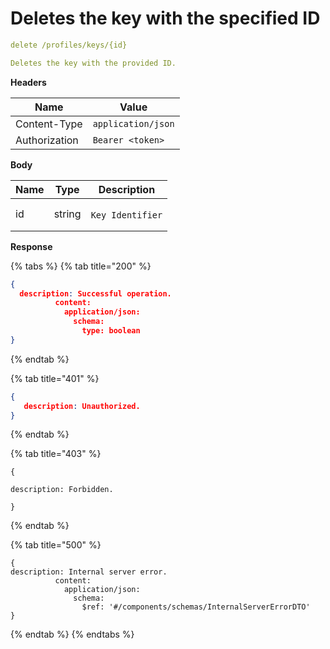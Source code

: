 # Deletes the key with the specified ID

```yaml
delete /profiles/keys/{id}
```

```yaml
Deletes the key with the provided ID.
```

**Headers**

| Name          | Value              |
| ------------- | ------------------ |
| Content-Type  | `application/json` |
| Authorization | `Bearer <token>`   |

**Body**

<table><thead><tr><th>Name</th><th>Type</th><th>Description</th></tr></thead><tbody><tr><td>id</td><td>string</td><td><p></p><pre class="language-yaml"><code class="lang-yaml">Key Identifier
</code></pre></td></tr></tbody></table>

**Response**

{% tabs %}
{% tab title="200" %}
```json
{
  description: Successful operation.
          content:
            application/json:
              schema:
                type: boolean
}
```
{% endtab %}

{% tab title="401" %}
```json
{
   description: Unauthorized.
}
```
{% endtab %}

{% tab title="403" %}
```
{

description: Forbidden.

}
```
{% endtab %}

{% tab title="500" %}
```
{
description: Internal server error.
          content:
            application/json:
              schema:
                $ref: '#/components/schemas/InternalServerErrorDTO'
}
```
{% endtab %}
{% endtabs %}
